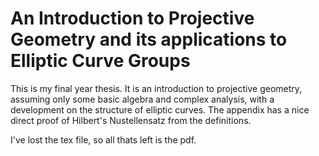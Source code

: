 # An Introduction to Projective Geometry and its applications to Elliptic Curve Groups
This is my final year thesis. It is an introduction to projective geometry, assuming only some basic algebra and complex analysis, with a development on the structure of elliptic curves. The appendix has a nice direct proof of Hilbert's Nustellensatz from the definitions.

I've lost the tex file, so all thats left is the pdf.

